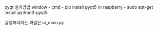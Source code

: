 pyqt 설치방법
window - cmd - pip install pyqt5 \n
raspberry - sudo apt-get install python3-pyqt5

실행해야하는 파일은 ui_main.py 
